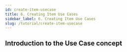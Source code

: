```yaml
---
id: create-item-usecase
title: 6. Creating Item Use Cases
sidebar_label: 6. Creating Item Use Cases
slug: /tutorial/create-item-usecase
---
```


## Introduction to the Use Case concept
